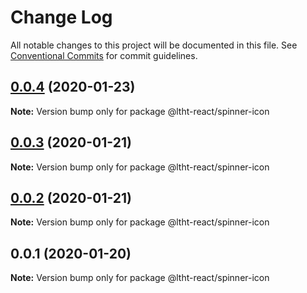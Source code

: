 # Change Log

All notable changes to this project will be documented in this file.
See [Conventional Commits](https://conventionalcommits.org) for commit guidelines.

## [0.0.4](https://github.com/ltht-epr/ltht-react/compare/@ltht-react/spinner-icon@0.0.3...@ltht-react/spinner-icon@0.0.4) (2020-01-23)

**Note:** Version bump only for package @ltht-react/spinner-icon





## [0.0.3](https://github.com/ltht-epr/ltht-react/compare/@ltht-react/spinner-icon@0.0.2...@ltht-react/spinner-icon@0.0.3) (2020-01-21)

**Note:** Version bump only for package @ltht-react/spinner-icon





## [0.0.2](https://github.com/ltht-epr/ltht-react/compare/@ltht-react/spinner-icon@0.0.1...@ltht-react/spinner-icon@0.0.2) (2020-01-21)

**Note:** Version bump only for package @ltht-react/spinner-icon





## 0.0.1 (2020-01-20)

**Note:** Version bump only for package @ltht-react/spinner-icon
